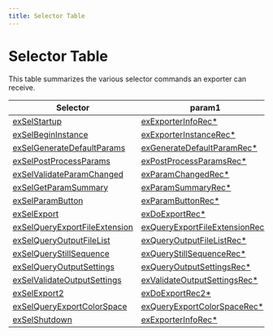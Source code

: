 ```yaml
---
title: Selector Table
---
```

# Selector Table

This table summarizes the various selector commands an exporter can receive.

|                                        Selector                                         |                                           param1                                           | param2 |
| --------------------------------------------------------------------------------------- | ------------------------------------------------------------------------------------------ | ------ |
| [exSelStartup](../selector-descriptions#exselstartup)                                   | [exExporterInfoRec\*](../structure-descriptions#exexporterinforec)                         | unused |
| [exSelBeginInstance](../selector-descriptions#exselbegininstance)                       | [exExporterInstanceRec\*](../structure-descriptions#exexporterinstancerec)                 | unused |
| [exSelGenerateDefaultParams](../selector-descriptions#exselgeneratedefaultparams)       | [exGenerateDefaultParamRec\*](../structure-descriptions#exgeneratedefaultparamrec)         | unused |
| [exSelPostProcessParams](../selector-descriptions#exselpostprocessparams)               | [exPostProcessParamsRec\*](../structure-descriptions#expostprocessparamsrec)               | unused |
| [exSelValidateParamChanged](../selector-descriptions#exselvalidateparamchanged)         | [exParamChangedRec\*](../structure-descriptions#exparamchangedrec)                         | unused |
| [exSelGetParamSummary](../selector-descriptions#exselgetparamsummary)                   | [exParamSummaryRec\*](../structure-descriptions#exparamsummaryrec)                         | unused |
| [exSelParamButton](../selector-descriptions#exselparambutton)                           | [exParamButtonRec\*](../structure-descriptions#exparambuttonrec)                           | unused |
| [exSelExport](../selector-descriptions#exselexport)                                     | [exDoExportRec\*](../structure-descriptions#exdoexportrec)                                 | unused |
| [exSelQueryExportFileExtension](../selector-descriptions#exselqueryexportfileextension) | [exQueryExportFileExtensionRec\*](../structure-descriptions#exqueryexportfileextensionrec) | unused |
| [exSelQueryOutputFileList](../selector-descriptions#exselqueryoutputfilelist)           | [exQueryOutputFileListRec\*](../structure-descriptions#exqueryoutputfilelistrec)           | unused |
| [exSelQueryStillSequence](../selector-descriptions#exselquerystillsequence)             | [exQueryStillSequenceRec\*](../structure-descriptions#exquerystillsequencerec)             | unused |
| [exSelQueryOutputSettings](../selector-descriptions#exselqueryoutputsettings)           | [exQueryOutputSettingsRec\*](../structure-descriptions#exqueryoutputsettingsrec)           | unused |
| [exSelValidateOutputSettings](../selector-descriptions#exselvalidateoutputsettings)     | [exValidateOutputSettingsRec\*](../structure-descriptions#exvalidateoutputsettingsrec)     | unused |
| [exSelExport2](../selector-descriptions#exselexport2)                                   | [exDoExportRec2\*](../structure-descriptions#exdoexportrec2)                               | unused |
| [exSelQueryExportColorSpace](../selector-descriptions#exselqueryexportcolorspace)       | [exQueryExportColorSpaceRec\*](../structure-descriptions#exqueryexportcolorspacerec)       | unused |
| [exSelShutdown](../selector-descriptions#exselshutdown)                                 | [exExporterInfoRec\*](../structure-descriptions#exexporterinforec)                         | unused |
